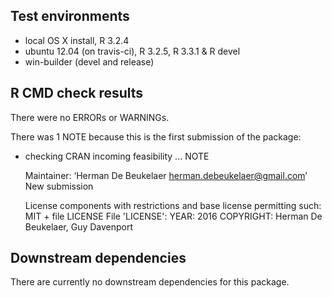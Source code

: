 ## Test environments

* local OS X install, R 3.2.4
* ubuntu 12.04 (on travis-ci), R 3.2.5, R 3.3.1 & R devel
* win-builder (devel and release)

## R CMD check results

There were no ERRORs or WARNINGs.

There was 1 NOTE because this is the first submission of the package:

* checking CRAN incoming feasibility ... NOTE

	Maintainer: ‘Herman De Beukelaer <herman.debeukelaer@gmail.com>’
	New submission
	
	License components with restrictions and base license permitting such:
	  MIT + file LICENSE
	File 'LICENSE':
	  YEAR: 2016
	  COPYRIGHT: Herman De Beukelaer, Guy Davenport

## Downstream dependencies

There are currently no downstream dependencies for this package.

